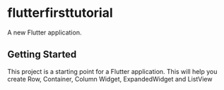 # flutterfirsttutorial

A new Flutter application.

## Getting Started

This project is a starting point for a Flutter application.
This will help you create Row, Container, Column Widget, ExpandedWidget and ListView

